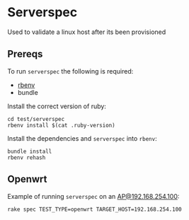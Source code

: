 # Serverspec

Used to validate a linux host after its been provisioned

## Prereqs

To run `serverspec` the following is required:

* [rbenv](https://github.com/rbenv/rbenv)
* bundle

Install the correct version of ruby:

```
cd test/serverspec
rbenv install $(cat .ruby-version)
```

Install the dependencies and `serverspec` into `rbenv`:

```
bundle install
rbenv rehash
```

## Openwrt

Example of running `serverspec` on an AP@192.168.254.100:
```
rake spec TEST_TYPE=openwrt TARGET_HOST=192.168.254.100
```

